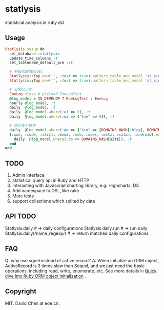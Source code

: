 statlysis
===============================================
statistical analysis in ruby dsl

Usage
-----------------------------------------------
```ruby
Statlysis.setup do
  set_database :statlysis
  update_time_columns :t
  set_tablename_default_pre :st

  # 初始化键值model
  Statlysis::Top.new('', :test => true).pattern_table_and_model 'st_single_kvs'
  Statlysis::Top.new('', :test => true).pattern_table_and_model 'st_single_kv_histories'

  # 日常count
  EoeLog.class # preload EoeLogTest
  @log_model = IS_DEVELOP ? EoeLogTest : EoeLog
  hourly @log_model, :t
  daily  @log_model, :t
  daily  @log_model.where(:ui => 0), :t
  daily  @log_model.where(:ui => {"$ne" => 0}), :t

  # 统计各个模块
  daily  @log_model.where(:do => {"$in" => [DOMAINS_HASH[:blog], DOMAINS_HASH[:my]]}), :t
  [:www, :code, :skill, :book, :edu, :news, :wiki, :salon, :android].each do |site|
    daily  @log_model.where(:do => DOMAINS_HASH[site]), :t
  end
end
```

TODO
-----------------------------------------------
1. Admin interface
2. statistical query api in Ruby and HTTP
3. Interacting with Javascript charting library, e.g. Highcharts, D3.
4. Add namespace to DSL, like rake
5. More tests
6. support collections which splited by date

API TODO
-----------------------------------------------
Statlysis.daily # => daily configurations
Statlysis.daily.run # => run daily
Statlysis.daily(/name_regexp/) # => return matched daily configurations

FAQ
-----------------------------------------------
Q: why use squel instead of active record?
A: When initialize an ORM object, ActiveRecord is 3 times slow than Sequel, and we just need the basic operations, including read, write, enumerate, etc. See more details in [Quick dive into Ruby ORM object initialization](http://merbist.com/2012/02/23/quick-dive-into-ruby-orm-object-initialization/) .


Copyright
-----------------------------------------------
MIT. David Chen at eoe.cn.
